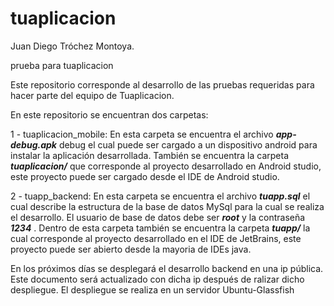 # tuaplicacion

Juan Diego Tróchez Montoya.

prueba para tuaplicacion

Este repositorio corresponde al desarrollo de las pruebas requeridas para hacer parte del equipo de Tuaplicacion.

En este repositorio se encuentran dos carpetas:

1 - tuaplicacion_mobile: En esta carpeta se encuentra el archivo **_app-debug.apk_** debug el cual puede ser cargado a un dispositivo android para instalar la aplicación desarrollada. También se encuentra la carpeta **_tuaplicacion/_** que corresponde al proyecto desarrollado en Android studio, este proyecto puede ser cargado desde el IDE de Android studio.

2 - tuapp_backend: En esta carpeta se encuentra el archivo **_tuapp.sql_** el cual describe la estructura de la base de datos MySql para la cual se realiza el desarrollo. El usuario de base de datos debe ser **_root_** y la contraseña **_1234_** . Dentro de esta carpeta también se encuentra la carpeta **_tuapp/_** la cual corresponde al proyecto desarrollado en el IDE de JetBrains, este proyecto puede ser abierto desde la mayoria de IDEs java.

En los próximos días se desplegará el desarrollo backend en una ip pública. Este documento será actualizado con dicha ip después de ralizar dicho despliegue. El despliegue se realiza en un servidor Ubuntu-Glassfish

